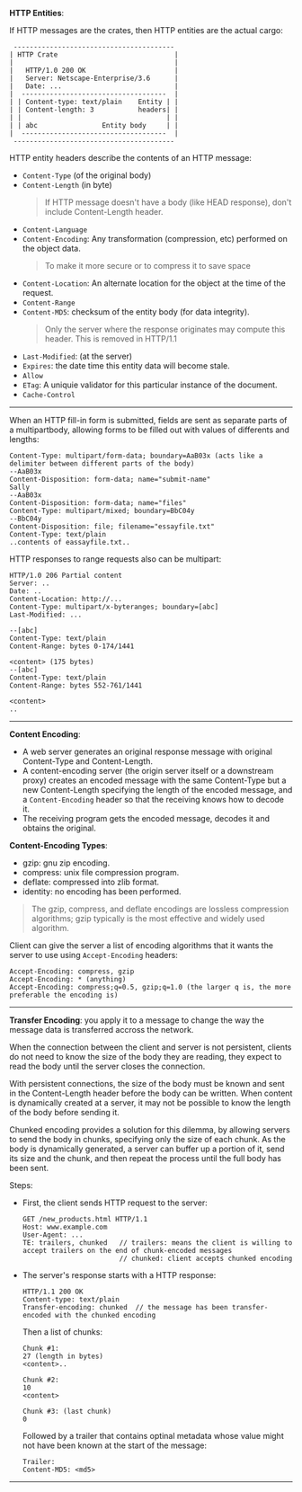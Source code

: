 **HTTP Entities**:

If HTTP messages are the crates, then HTTP entities are the actual cargo:

```
 ----------------------------------------
| HTTP Crate                             |
|                                        |
|   HTTP/1.0 200 OK                      |
|   Server: Netscape-Enterprise/3.6      |
|   Date: ...                            |
|  ------------------------------------  |
| | Content-type: text/plain    Entity | |
| | Content-length: 3           headers| |
| |                                    | |
| | abc                Entity body     | |
|  ------------------------------------  |
 ---------------------------------------- 

```

HTTP entity headers describe the contents of an HTTP message:

- `Content-Type` (of the original body)
- `Content-Length` (in byte)
  > If HTTP message doesn't have a body (like HEAD response), don't include Content-Length header.
- `Content-Language`
- `Content-Encoding`: Any transformation (compression, etc) performed on the object data.
  > To make it more secure or to compress it to save space
- `Content-Location`: An alternate location for the object at the time of the request.
- `Content-Range`
- `Content-MD5`: checksum of the entity body (for data integrity).
  > Only the server where the response originates may compute this header.
  > This is removed in HTTP/1.1
- `Last-Modified`: (at the server)
- `Expires`: the date time this entity data will become stale.
- `Allow`
- `ETag`: A uniquie validator for this particular instance of the document.
- `Cache-Control`

---

When an HTTP fill-in form is submitted, fields are sent as separate parts of a multipartbody, allowing forms to be filled out with values of differents and lengths:

```
Content-Type: multipart/form-data; boundary=AaB03x (acts like a delimiter between different parts of the body)
--AaB03x
Content-Disposition: form-data; name="submit-name"
Sally
--AaB03x
Content-Disposition: form-data; name="files"
Content-Type: multipart/mixed; boundary=BbC04y
--BbC04y
Content-Disposition: file; filename="essayfile.txt"
Content-Type: text/plain
..contents of eassayfile.txt..
```

HTTP responses to range requests also can be multipart:

```
HTTP/1.0 206 Partial content
Server: ..
Date: ..
Content-Location: http://...
Content-Type: multipart/x-byteranges; boundary=[abc]
Last-Modified: ...

--[abc]
Content-Type: text/plain
Content-Range: bytes 0-174/1441

<content> (175 bytes)
--[abc]
Content-Type: text/plain
Content-Range: bytes 552-761/1441

<content>
..
```

---

**Content Encoding**:
- A web server generates an original response message with original Content-Type and Content-Length.
- A content-encoding server (the origin server itself or a downstream proxy) creates an encoded message with the same Content-Type but a new Content-Length specifying the length of the encoded message, and a `Content-Encoding` header so that the receiving knows how to decode it.
- The receiving program gets the encoded message, decodes it and obtains the original.

**Content-Encoding Types**:
- gzip: gnu zip encoding.
- compress: unix file compression program.
- deflate: compressed into zlib format.
- identity: no encoding has been performed.

> The gzip, compress, and deflate encodings are lossless compression algorithms; gzip typically is the most effective and widely used algorithm.

Client can give the server a list of encoding algorithms that it wants the server to use using `Accept-Encoding` headers:

```
Accept-Encoding: compress, gzip
Accept-Encoding: * (anything)
Accept-Encoding: compress;q=0.5, gzip;q=1.0 (the larger q is, the more preferable the encoding is)
```

---

**Transfer Encoding**: you apply it to a message to change the way the message data is transferred accross the network.

When the connection between the client and server is not persistent, clients do not need to know the size of the body they are reading, they expect to read the body until the server closes the connection.

With persistent connections, the size of the body must be known and sent in the Content-Length header before the body can be written. When content is dynamically created at a server, it may not be possible to know the length of the body before sending it.

Chunked encoding provides a solution for this dilemma, by allowing servers to send the body in chunks, specifying only the size of each chunk. As the body is dynamically generated, a server can buffer up a portion of it, send its size and the chunk, and then repeat the process until the full body has been sent.

Steps:
- First, the client sends HTTP request to the server:
  ```
  GET /new_products.html HTTP/1.1
  Host: www.example.com
  User-Agent: ...
  TE: trailers, chunked   // trailers: means the client is willing to accept trailers on the end of chunk-encoded messages
                          // chunked: client accepts chunked encoding
  ```
- The server's response starts with a HTTP response:
  ```
  HTTP/1.1 200 OK
  Content-type: text/plain
  Transfer-encoding: chunked  // the message has been transfer-encoded with the chunked encoding
  ```
  Then a list of chunks:
  ```
  Chunk #1:
  27 (length in bytes)
  <content>..
  
  Chunk #2:
  10
  <content>
  
  Chunk #3: (last chunk)
  0
  ```
  Followed by a trailer that contains optinal metadata whose value might not have been known at the start of the message:
  ```
  Trailer:
  Content-MD5: <md5>
  ```

---


  
